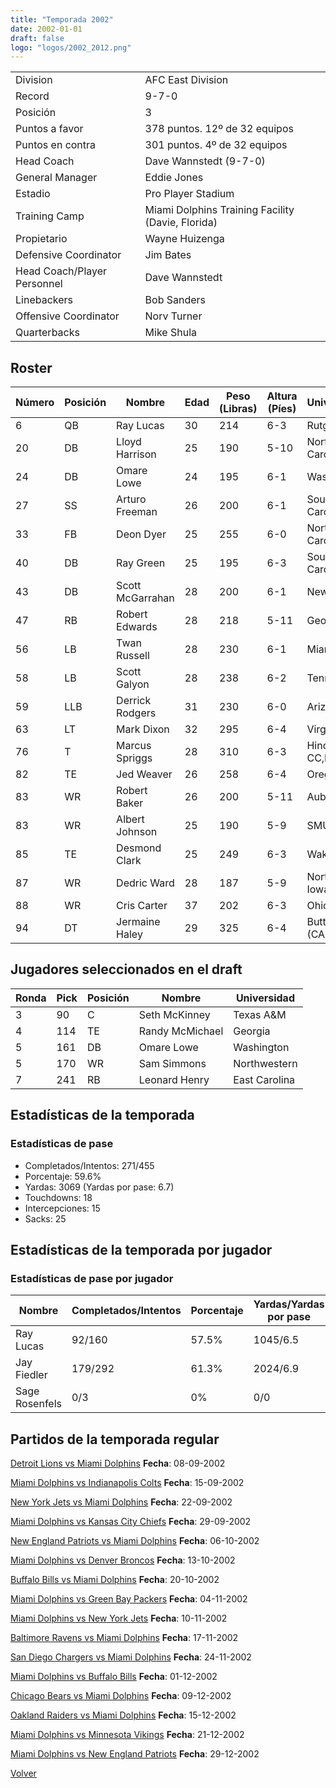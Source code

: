 ```yaml
---
title: "Temporada 2002"
date: 2002-01-01
draft: false
logo: "logos/2002_2012.png"
---
```


|                      |                      |
|-------------------------|---------------------------|
| Division               | AFC East Division            |
| Record                 | 9-7-0              |
| Posición               | 3            |
| Puntos a favor         | 378 puntos. 12º de 32 equipos           |
| Puntos en contra       | 301 puntos. 4º de 32 equipos       |
| Head Coach             | Dave Wannstedt (9-7-0)               |
| General Manager        | Eddie Jones      |
| Estadio                | Pro Player Stadium             |
| Training Camp          | Miami Dolphins Training Facility (Davie, Florida)        |
| Propietario | Wayne Huizenga |
| Defensive Coordinator | Jim Bates |
| Head Coach/Player Personnel | Dave Wannstedt |
| Linebackers | Bob Sanders |
| Offensive Coordinator | Norv Turner |
| Quarterbacks | Mike Shula |


## Roster

| Número | Posición | Nombre           | Edad | Peso (Libras) | Altura (Píes) | Universidad          |
|--------|----------|------------------|------|---------------|---------------|----------------------|
| 6 | QB | Ray Lucas | 30 | 214 | 6-3 | Rutgers |
| 20 | DB | Lloyd Harrison | 25 | 190 | 5-10 | North Carolina St. |
| 24 | DB | Omare Lowe | 24 | 195 | 6-1 | Washington |
| 27 | SS | Arturo Freeman | 26 | 200 | 6-1 | South Carolina |
| 33 | FB | Deon Dyer | 25 | 255 | 6-0 | North Carolina |
| 40 | DB | Ray Green | 25 | 195 | 6-3 | South Carolina |
| 43 | DB | Scott McGarrahan | 28 | 200 | 6-1 | New Mexico |
| 47 | RB | Robert Edwards | 28 | 218 | 5-11 | Georgia |
| 56 | LB | Twan Russell | 28 | 230 | 6-1 | Miami (FL) |
| 58 | LB | Scott Galyon | 28 | 238 | 6-2 | Tennessee |
| 59 | LLB | Derrick Rodgers | 31 | 230 | 6-0 | Arizona St. |
| 63 | LT | Mark Dixon | 32 | 295 | 6-4 | Virginia |
| 76 | T | Marcus Spriggs | 28 | 310 | 6-3 | Hinds CC,Houston |
| 82 | TE | Jed Weaver | 26 | 258 | 6-4 | Oregon |
| 83 | WR | Robert Baker | 26 | 200 | 5-11 | Auburn |
| 83 | WR | Albert Johnson | 25 | 190 | 5-9 | SMU |
| 85 | TE | Desmond Clark | 25 | 249 | 6-3 | Wake Forest |
| 87 | WR | Dedric Ward | 28 | 187 | 5-9 | Northern Iowa |
| 88 | WR | Cris Carter | 37 | 202 | 6-3 | Ohio St. |
| 94 | DT | Jermaine Haley | 29 | 325 | 6-4 | Butte JC (CA) |


## Jugadores seleccionados en el draft

| Ronda | Pick | Posición | Nombre           | Universidad          |
|-------|------|----------|------------------|----------------------|
| 3 | 90 | C | Seth McKinney | Texas A&M |
| 4 | 114 | TE | Randy McMichael | Georgia |
| 5 | 161 | DB | Omare Lowe | Washington |
| 5 | 170 | WR | Sam Simmons | Northwestern |
| 7 | 241 | RB | Leonard Henry | East Carolina |


## Estadísticas de la temporada
### Estadísticas de pase
* Completados/Intentos: 271/455
* Porcentaje: 59.6%
* Yardas: 3069 (Yardas por pase: 6.7)
* Touchdowns: 18
* Intercepciones: 15
* Sacks: 25

## Estadísticas de la temporada por jugador
### Estadísticas de pase por jugador
| Nombre | Completados/Intentos | Porcentaje | Yardas/Yardas por pase | TDs | Intercepciones | Sacks |
|--------|----------------------|------------|------------------------|-----|----------------|-------|
| Ray Lucas | 92/160 | 57.5% | 1045/6.5 | 4 | 6 | 12 |
| Jay Fiedler | 179/292 | 61.3% | 2024/6.9 | 14 | 9 | 13 |
| Sage Rosenfels | 0/3 | 0% | 0/0 | 0 | 0 | 0 |


## Partidos de la temporada regular

[Detroit Lions vs Miami Dolphins](/historia/partidos/det-mia-20020908) **Fecha**: 08-09-2002

[Miami Dolphins vs Indianapolis Colts](/historia/partidos/mia-ind-20020915) **Fecha**: 15-09-2002

[New York Jets vs Miami Dolphins](/historia/partidos/nyj-mia-20020922) **Fecha**: 22-09-2002

[Miami Dolphins vs Kansas City Chiefs](/historia/partidos/mia-kc-20020929) **Fecha**: 29-09-2002

[New England Patriots vs Miami Dolphins](/historia/partidos/ne-mia-20021006) **Fecha**: 06-10-2002

[Miami Dolphins vs Denver Broncos](/historia/partidos/mia-den-20021013) **Fecha**: 13-10-2002

[Buffalo Bills vs Miami Dolphins](/historia/partidos/buf-mia-20021020) **Fecha**: 20-10-2002

[Miami Dolphins vs Green Bay Packers](/historia/partidos/mia-gb-20021104) **Fecha**: 04-11-2002

[Miami Dolphins vs New York Jets](/historia/partidos/mia-nyj-20021110) **Fecha**: 10-11-2002

[Baltimore Ravens vs Miami Dolphins](/historia/partidos/bal-mia-20021117) **Fecha**: 17-11-2002

[San Diego Chargers vs Miami Dolphins](/historia/partidos/sd-mia-20021124) **Fecha**: 24-11-2002

[Miami Dolphins vs Buffalo Bills](/historia/partidos/mia-buf-20021201) **Fecha**: 01-12-2002

[Chicago Bears vs Miami Dolphins](/historia/partidos/chi-mia-20021209) **Fecha**: 09-12-2002

[Oakland Raiders vs Miami Dolphins](/historia/partidos/oak-mia-20021215) **Fecha**: 15-12-2002

[Miami Dolphins vs Minnesota Vikings](/historia/partidos/mia-min-20021221) **Fecha**: 21-12-2002

[Miami Dolphins vs New England Patriots](/historia/partidos/mia-ne-20021229) **Fecha**: 29-12-2002





[Volver](/historia)